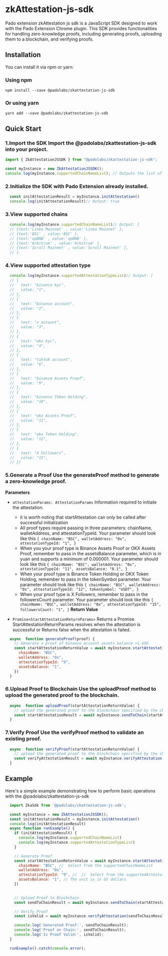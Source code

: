 # zkAttestation-js-sdk
Pado extension zkAttestation js sdk is a JavaScript SDK designed to work with the Pado Extension Chrome plugin. This SDK provides functionalities for handling zero-knowledge proofs, including generating proofs, uploading them to a blockchain, and verifying proofs.

## Installation

You can install it via npm or yarn:

### Using npm

```shell
npm install --save @padolabs/zkattestation-js-sdk
```

### Or using yarn

```shell
yarn add --save @padolabs/zkattestation-js-sdk
```

## Quick Start
### 1.Import the SDK Import the @padolabs/zkattestation-js-sdk into your project.

```javascript
import { ZkAttestationJSSDK } from "@padolabs/zkattestation-js-sdk";

const myInstance = new ZkAttestationJSSDK();
console.log(myInstance.supportedChainNameList); // Outputs the list of supported chain names
```
### 2.Initialize the SDK with Pado Extension already installed.
```javascript
  const initAttestationResult = myInstance.initAttestation()
  console.log(initAttestationResult)// Output: true
```
### 3.View supported chains
```javascript
  console.log(myInstance.supportedChainNameList)// Output: [
  // {text:'Linea Mainnet' , value:'Linea Mainnet' },
  // {text:'BSC' , value:'BSC' },
  // {text:'opBNB' , value:'opBNB' },
  // {text:'Arbitrum' , value:'Arbitrum' },
  // {text:'Scroll Mainnet' , value:'Scroll Mainnet' },
  // ]
```
### 4.View supported attestation type
```javascript
  console.log(myInstance.supportedAttestationTypeList)// Output: [
  // {
  //   text: "binance kyc",
  //   value: "1",
  // },
  // {
  //   text: "binance account",
  //   value: "2",
  // },
  // {
  //   text: "x account",
  //   value: "3",
  // },
  // {
  //   text: "okx kyc",
  //   value: "4",
  // },
  // {
  //   text: "tiktok account",
  //   value: "6",
  // },
  // {
  //   text: "binance Assets Proof",
  //   value: "9",
  // },
  // {
  //   text: "binance Token Holding",
  //   value: "10",
  // },
  // {
  //   text: "okx Assets Proof",
  //   value: "11",
  // },
  // {
  //   text: "okx Token Holding",
  //   value: "12",
  // },
  // {
  //   text: "X Followers",
  //   value: "15",
  // }]
```
### 5.Generate a Proof Use the generateProof method to generate a zero-knowledge proof.


**Parameters**

- `attestationParams: AttestationParams` Information required to initiate the attestation.
  - it is worth noting that startAttestation can only be called after successful initialization
  - All proof types require passing in three parameters: chainName, walletAddress, and attestationTypeId. Your parameter should look like this `{
        chainName: "BSC",
        walletAddress: "0x",
        attestationTypeId: "1",
      }`
  - When you your proof type is Binance Assets Proof or OKX Assets Proof, remember to pass in the assetsBalance parameter, which is in yuan and supports a minimum of 0.000001. Your parameter should look like this `{
        chainName: "BSC",
        walletAddress: "0x",
        attestationTypeId: "11",
        assetsBalance: "0.1",
      }`
  - When your proof type is Binance Token Holding or OKX Token Holding, remember to pass in the tokenSymbol parameter. Your parameter should look like this `{
        chainName: "BSC",
        walletAddress: "0x",
        attestationTypeId: "12",
        tokenSymbol: "USDT",
      }`
  - When your proof type is X Followers, remember to pass in the followersCount parameter. Your parameter should look like this `{
        chainName: "BSC",
        walletAddress: "0x",
        attestationTypeId: "15",
        followersCount: "1",
      }`
**Return Value**

- `Promise<StartAttestationReturnParams>` Returns a Promise StartAttestationReturnParams resolves when the attestation is successful or Returns false when the attestation is failed.

```javascript
  async  function generateProof(proof) {
    // Generate a proof of binance account assets balance >1 USD
    const startAttestationReturnValue = await myInstance.startAttestation({
      chainName: "BSC",
      walletAddress: "0x",
      attestationTypeId: "9",
      assetsBalance: "1",
    })
  }
```
### 6.Upload Proof to Blockchain Use the uploadProof method to upload the generated proof to the blockchain.
```javascript
  async  function uploadProof(startAttestationReturnValue) {
    // upload the generated proof to the blockchain specified by the chainName you provided when calling startAttestation..
    const startAttestationResult = await myInstance.sendToChain(startAttestationReturnValue)
  }
```

### 7.Verify Proof Use the verifyProof method to validate an existing proof.
```javascript
  async  function verifyProof(startAttestationReturnValue) {
    // upload the generated proof to the blockchain specified by the chainName you provided when calling startAttestation..
    const verifyAttestationResult = await myInstance.verifyAttestation(startAttestationReturnValue)
  }
```
## Example
Here's a simple example demonstrating how to perform basic operations with the @padolabs/zkattestation-js-sdk
```javascript
  import ZkaSdk from '@padolabs/zkattestation-js-sdk';

  const myInstance = new ZkAttestationJSSDK();
  const initAttestationResult = myInstance.initAttestation()
  console.log(initAttestationResult)
  async function runExample() {
    if (initAttestationResult) {
      console.log(myInstance.supportedChainNameList)
      console.log(myInstance.supportedAttestationTypeList)
    }

    // Generate Proof
    const startAttestationReturnValue = await myInstance.startAttestation({
      chainName: "BSC", //  Select from the supportedChainNameList
      walletAddress: "0x",
      attestationTypeId: "9", //  //  Select from the supportedAttestationTypeList
      assetsBalance: "1", // The unit is in US dollars
    })
    

    // Upload Proof to Blockchain
    const sendToChainResult = await myInstance.sendToChain(startAttestationReturnValue);

    // Verify Proof
    const isValid = await myInstance.verifyAttestation(sendToChainResult);

    console.log('Generated Proof:', sendToChainResult);
    console.log('Proof on Chain:', sendToChainResult);
    console.log('Is Proof Valid:', isValid);
  }

  runExample().catch(console.error);
```